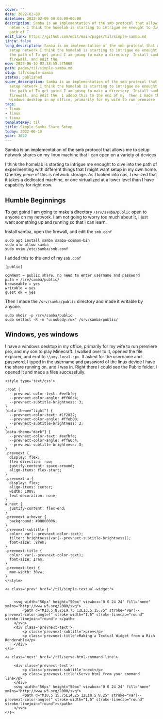```yaml
---
cover: ''
date: 2022-02-09
datetime: 2022-02-09 00:00:00+00:00
description: Samba is an implementation of the smb protocol that allows me to setup
  network I think the homelab is starting to intrigue me enought to dive into the
  path of T
edit_link: https://github.com/edit/main/pages/til/simple-samba.md
jinja: false
long_description: Samba is an implementation of the smb protocol that allows me to
  setup network I think the homelab is starting to intrigue me enought to dive into
  the path of To get goind I am going to make a directory  Install samba, open the
  firewall, and edit the
now: 2022-06-10 02:38:55.575068
path: pages/til/simple-samba.md
slug: til/simple-samba
status: published
super_description: Samba is an implementation of the smb protocol that allows me to
  setup network I think the homelab is starting to intrigue me enought to dive into
  the path of To get goind I am going to make a directory  Install samba, open the
  firewall, and edit the  I added this to the end of my  Then I made the  I have a
  windows desktop in my office, primarily for my wife to run premiere
tags:
- linux
- linux
- linux
templateKey: til
title: Simple Samba Share Setup
today: 2022-06-10
year: 2022
---
```


Samba is an implementation of the smb protocol that allows me to setup network
shares on my linux machine that I can open on a variety of devices.

I think the homelab is starting to intrigue me enought to dive into the path of
experimenting with different things that I might want setup in my own home.
One key piece of this is network storage.  As I looked into nas, I realized
that it takes a dedicated machine, or one virtualized at a lower level than I
have capability for right now.


## Humble Beginnings

To get goind I am going to make a directory `/srv/samba/public` open to anyone
on my network.  I am not going to worry too much about it, I just want
something up and running so that I can learn.

Install samba, open the firewall, and edit the `smb.conf`
```
sudo apt install samba samba-common-bin
sudo ufw allow samba
sudo nvim /etc/samba/smb.conf
```

I added this to the end of my `smb.conf`

```
[public]

comment = public share, no need to enter username and password
path = /srv/samba/public/
browseable = yes
writable = yes
guest ok = yes
```

Then I made the `/srv/samba/public` directory and made it writable by anyone.

```
sudo mkdir -p /srv/samba/public
sudo setfacl -R -m "u:nobody:rwx" /srv/samba/public/
```

## Windows, yes windows

I have a windows desktop in my office, primarily for my wife to run premiere
pro, and my son to play Minecraft.  I walked over to it, opened the file
explorer, and ernt to `\\<my-local-ip>`.  It asked for the username and
password, I typed in the username and password of the linux device I have the
share running on, and I was in.  Right there I could see the Public folder.  I
opened it and made a files successfully.
<div class='prevnext'>

    <style type='text/css'>

    :root {
      --prevnext-color-text: #eefbfe;
      --prevnext-color-angle: #ff66c4;
      --prevnext-subtitle-brightness: 3;
    }
    [data-theme="light"] {
      --prevnext-color-text: #1f2022;
      --prevnext-color-angle: #ffeb00;
      --prevnext-subtitle-brightness: 3;
    }
    [data-theme="dark"] {
      --prevnext-color-text: #eefbfe;
      --prevnext-color-angle: #ff66c4;
      --prevnext-subtitle-brightness: 3;
    }
    .prevnext {
      display: flex;
      flex-direction: row;
      justify-content: space-around;
      align-items: flex-start;
    }
    .prevnext a {
      display: flex;
      align-items: center;
      width: 100%;
      text-decoration: none;
    }
    a.next {
      justify-content: flex-end;
    }
    .prevnext a:hover {
      background: #00000006;
    }
    .prevnext-subtitle {
      color: var(--prevnext-color-text);
      filter: brightness(var(--prevnext-subtitle-brightness));
      font-size: .8rem;
    }
    .prevnext-title {
      color: var(--prevnext-color-text);
      font-size: 1rem;
    }
    .prevnext-text {
      max-width: 30vw;
    }
    </style>
    
    <a class='prev' href='/til/simple-textual-widget'>
    

        <svg width="50px" height="50px" viewbox="0 0 24 24" fill="none" xmlns="http://www.w3.org/2000/svg">
            <path d="M13.5 8.25L9.75 12L13.5 15.75" stroke="var(--prevnext-color-angle)" stroke-width="1.5" stroke-linecap="round" stroke-linejoin="round"> </path>
        </svg>
        <div class='prevnext-text'>
            <p class='prevnext-subtitle'>prev</p>
            <p class='prevnext-title'>Making a Textual Widget from a Rich Renderable</p>
        </div>
    </a>
    
    <a class='next' href='/til/serve-html-command-line'>
    
        <div class='prevnext-text'>
            <p class='prevnext-subtitle'>next</p>
            <p class='prevnext-title'>Serve html from your command line</p>
        </div>
        <svg width="50px" height="50px" viewbox="0 0 24 24" fill="none" xmlns="http://www.w3.org/2000/svg">
            <path d="M10.5 15.75L14.25 12L10.5 8.25" stroke="var(--prevnext-color-angle)" stroke-width="1.5" stroke-linecap="round" stroke-linejoin="round"></path>
        </svg>
    </a>
  </div>
